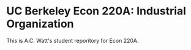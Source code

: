 # UC Berkeley Econ 220A: Industrial Organization

This is A.C. Watt's student reporitory for Econ 220A.
